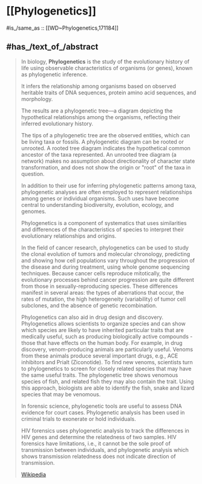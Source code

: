 
# [[Phylogenetics]] 

#is_/same_as :: [[WD~Phylogenetics,171184]] 

## #has_/text_of_/abstract 

> In biology, **Phylogenetics** is the study of the evolutionary history of life 
> using observable characteristics of organisms (or genes), known as phylogenetic inference. 
> 
> It infers the relationship among organisms based on observed heritable traits of DNA sequences, 
> protein amino acid sequences, and morphology. 
> 
> The results are a phylogenetic tree—a diagram depicting the hypothetical relationships 
> among the organisms, reflecting their inferred evolutionary history.
>
> The tips of a phylogenetic tree are the observed entities, which can be living taxa or fossils. 
> A phylogenetic diagram can be rooted or unrooted. 
> A rooted tree diagram indicates the hypothetical common ancestor of the taxa represented. 
> An unrooted tree diagram (a network) makes no assumption 
> about directionality of character state transformation, 
> and does not show the origin or "root" of the taxa in question.
>
> In addition to their use for inferring phylogenetic patterns among taxa, phylogenetic analyses are often employed to represent relationships among genes or individual organisms. Such uses have become central to understanding biodiversity, evolution, ecology, and genomes.
>
> Phylogenetics is a component of systematics that uses similarities and differences of the characteristics of species to interpret their evolutionary relationships and origins.
>
> In the field of cancer research, phylogenetics can be used to study the clonal evolution of tumors and molecular chronology, predicting and showing how cell populations vary throughout the progression of the disease and during treatment, using whole genome sequencing techniques. Because cancer cells reproduce mitotically, the evolutionary processes behind cancer progression are quite different from those in sexually-reproducing species. These differences manifest in several areas: the types of aberrations that occur, the rates of mutation, the high heterogeneity (variability) of tumor cell subclones, and the absence of genetic recombination.
>
> 
>
> Phylogenetics can also aid in drug design and discovery. Phylogenetics allows scientists to organize species and can show which species are likely to have inherited particular traits that are medically useful, such as producing biologically active compounds - those that have effects on the human body. For example, in drug discovery, venom-producing animals are particularly useful. Venoms from these animals produce several important drugs, e.g., ACE inhibitors and Prialt (Ziconotide). To find new venoms, scientists turn to phylogenetics to screen for closely related species that may have the same useful traits. The phylogenetic tree shows venomous species of fish, and related fish they may also contain the trait. Using this approach, biologists are able to identify the fish,  snake and lizard species that may be venomous.
>
> In forensic science, phylogenetic tools are useful to assess DNA evidence for court cases. Phylogenetic analysis has been used in criminal trials to exonerate or hold individuals. 
>
> HIV forensics uses phylogenetic analysis to track the differences in HIV genes and determine the relatedness of two samples. HIV forensics have limitations, i.e., it cannot be the sole proof of transmission between individuals, and phylogenetic analysis which shows transmission relatedness does not indicate direction of transmission.
>
> [Wikipedia](https://en.wikipedia.org/wiki/Phylogenetics) 

